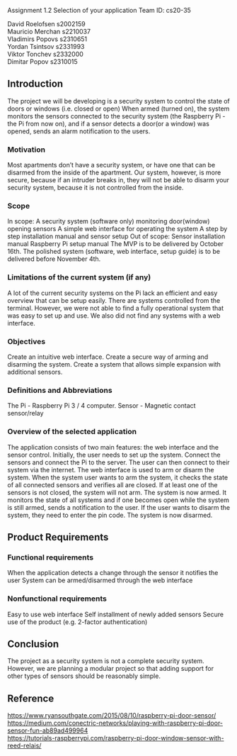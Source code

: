 Assignment 1.2
Selection of your application
Team ID: cs20-35

David Roelofsen s2002159  
Mauricio Merchan s2210037  
Vladimirs Popovs s2310651  
Yordan Tsintsov s2331993  
Viktor Tonchev s2332000  
Dimitar Popov s2310015  

## Introduction
The project we will be developing is a security system to control the state of doors or windows (i.e. closed or open) When armed (turned on), the system monitors the sensors connected to the security system (the Raspberry Pi - the Pi from now on), and if a sensor detects a door(or a window) was opened, sends an alarm notification to the users.
### Motivation
Most apartments don’t have a security system, or have one that can be disarmed from the inside of the apartment. Our system, however, is more secure, because if an intruder breaks in, they will not be able to disarm your security system, because it is not controlled from the inside.

###  Scope
In scope: 
A security system (software only) monitoring door(window) opening sensors
A simple web interface for operating the system
A step by step installation manual and sensor setup
Out of scope:
Sensor installation manual
Raspberry Pi setup manual
The MVP is to be delivered by October 16th.
The polished system (software, web interface, setup guide) is to be delivered before November 4th. 

### Limitations of the current system (if any)
A lot of the current security systems on the Pi lack an efficient and easy overview that can be setup easily. There are systems controlled from the terminal. However, we were not able to find a fully operational system that was easy to set up and use. We also did not find any systems with a web interface. 

### Objectives
Create an intuitive web interface.
Create a secure way of arming and disarming the system.
Create a system that allows simple expansion with additional sensors.
 
### Definitions and Abbreviations
The Pi - Raspberry Pi 3 / 4 computer.
Sensor - Magnetic contact sensor/relay
 
### Overview of the selected application
The application consists of two main features: the web interface and the sensor control. 
Initially, the user needs to set up the system. Connect the sensors and connect the Pi to the server. The user can then connect to their system via the internet. The web interface is used to arm or disarm the system. When the system user wants to arm the system, it checks the state of all connected sensors and verifies all are closed. If at least one of the sensors is not closed, the system will not arm.
The system is now armed. It monitors the state of all systems and if one becomes open while the system is still armed, sends a notification to the user. If the user wants to disarm the system, they need to enter the pin code. The system is now disarmed.

## Product Requirements
### Functional requirements
When the application detects a change through the sensor it notifies the user
System can be armed/disarmed through the web interface
### Nonfunctional requirements
 Easy to use web interface
Self installment of newly added sensors
Secure use of the product (e.g. 2-factor authentication)

## Conclusion
The project as a security system is not a complete security system. However, we are planning a modular project so that adding support for other types of sensors should be reasonably simple.

## Reference
https://www.ryansouthgate.com/2015/08/10/raspberry-pi-door-sensor/  
https://medium.com/conectric-networks/playing-with-raspberry-pi-door-sensor-fun-ab89ad499964  
https://tutorials-raspberrypi.com/raspberry-pi-door-window-sensor-with-reed-relais/  
